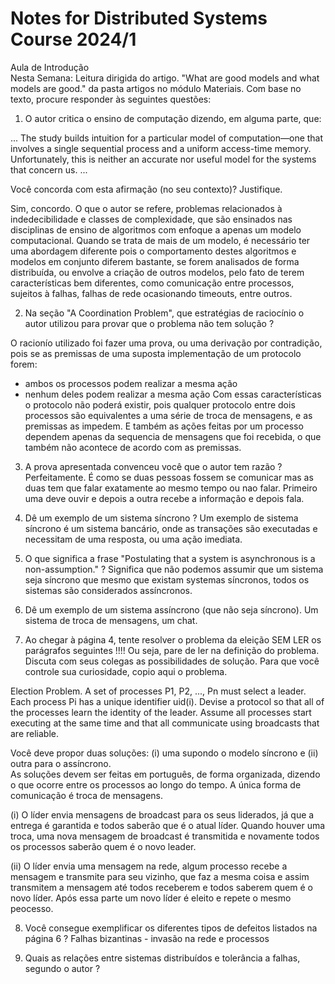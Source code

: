 # Notes for Distributed Systems Course 2024/1

Aula de Introdução  
   Nesta Semana: Leitura dirigida do artigo. 
   "What are good models and what models are good." da pasta artigos no módulo Materiais.
   Com base no texto, procure responder às seguintes questões:
1. O autor critica o ensino de computação dizendo, em alguma parte, que: 

...
The study builds intuition for a particular model of computation—one that involves a single sequential process and a uniform access-time memory. Unfortunately, this is neither an accurate nor useful model for the systems that concern us. ...

Você concorda com esta afirmação (no seu contexto)?  Justifique.

Sim, concordo. O que o autor se refere, problemas relacionados à indedecibilidade e classes de complexidade, que são ensinados nas disciplinas de ensino de algoritmos com enfoque a apenas um modelo computacional. Quando se trata de mais de um modelo, é necessário ter uma abordagem diferente pois o comportamento destes algoritmos e modelos em conjunto diferem bastante, se forem analisados de forma distribuída, ou envolve a criação de outros modelos, pelo fato de terem características bem diferentes, como comunicação entre processos, sujeitos à falhas, falhas de rede ocasionando timeouts, entre outros. 


2. Na seção "A Coordination Problem", que estratégias de raciocínio o autor utilizou para provar que o
problema não tem solução ?

O racionío utilizado foi fazer uma prova, ou uma derivação por contradição, pois se as premissas de uma suposta implementação de um protocolo forem:
* ambos os processos podem realizar a mesma ação
* nenhum deles podem realizar a mesma ação 
Com essas características o protocolo não poderá existir, pois qualquer protocolo entre dois processos são equivalentes a uma série de troca de mensagens, e as premissas as impedem. E também as ações feitas por um processo dependem apenas da sequencia de mensagens que foi recebida, o que também não acontece de acordo com as premissas.


3. A prova apresentada convenceu você que o autor tem razão ? 
Perfeitamente. É como se duas pessoas fossem se comunicar mas as duas tem que falar exatamente ao mesmo tempo ou nao falar. Primeiro uma deve ouvir e depois a outra recebe a informação e depois fala.


4. Dê um exemplo de um sistema síncrono ?
Um exemplo de sistema síncrono é um sistema bancário, onde as transações são executadas e necessitam de uma resposta, ou uma ação imediata.


5. O que significa a frase "Postulating that a system is asynchronous is a non-assumption."  ? 
Significa que não podemos assumir que um sistema seja síncrono que mesmo que existam systemas síncronos, todos os sistemas são considerados assíncronos. 


6. Dê um exemplo de um sistema assíncrono (que não seja síncrono).
Um sistema de troca de mensagens, um chat. 


7.    Ao chegar à página 4, tente resolver o problema da eleição  SEM LER
os parágrafos seguintes !!!!  Ou seja, pare de ler na definição do problema.  
Discuta com seus colegas as possibilidades de solução.   Para que você controle sua curiosidade,
copio aqui o problema.    

Election Problem. A set of processes P1, P2, ..., Pn must select a leader. 
Each process Pi has a unique identifier uid(i).    Devise a protocol so that all of the processes 
learn the identity of the leader. Assume all processes start executing at the same time and
that all communicate using broadcasts that are reliable. 


Você deve propor duas soluções: 
       (i) uma supondo o modelo síncrono e 
       (ii) outra para o assíncrono.   
As soluções devem ser feitas em português, de forma organizada, 
dizendo o que ocorre entre os processos ao longo do tempo.  A única forma de comunicação é
troca de mensagens.

(i) O líder envia mensagens de broadcast para os seus liderados, já que a entrega é garantida e todos saberão que é o atual líder. Quando houver uma troca, uma nova mensagem de broadcast é transmitida e novamente todos os processos saberão quem é o novo leader.

(ii) O líder envia uma mensagem na rede, algum processo recebe a mensagem e transmite para seu vizinho, que faz a mesma coisa e assim transmitem a mensagem até todos receberem e todos saberem quem é o novo líder. Após essa parte um novo líder é eleito e repete o mesmo peocesso. 

8.  Você consegue exemplificar os diferentes tipos de defeitos listados na página 6 ?
Falhas bizantinas - invasão na rede e processos 

9.  Quais as relações entre sistemas distribuídos e tolerância a falhas, segundo o autor ?
